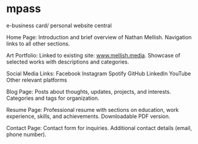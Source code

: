 # mpass
e-business card/ personal website central



Home Page:
Introduction and brief overview of Nathan Mellish.
Navigation links to all other sections.


Art Portfolio:
Linked to existing site: www.mellish.media.
Showcase of selected works with descriptions and categories.


Social Media Links:
Facebook
Instagram
Spotify
GitHub
LinkedIn
YouTube
Other relevant platforms


Blog Page:
Posts about thoughts, updates, projects, and interests.
Categories and tags for organization.


Resume Page:
Professional resume with sections on education, work experience, skills, and achievements.
Downloadable PDF version.


Contact Page:
Contact form for inquiries.
Additional contact details (email, phone number).










